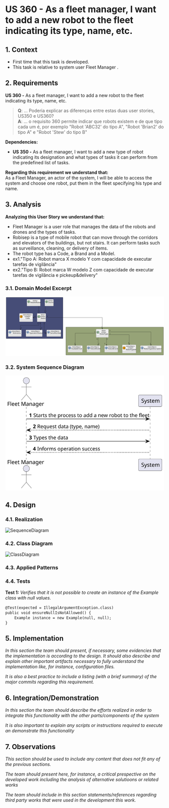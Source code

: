 # US 360 - As a fleet manager, I want to add a new robot to the fleet indicating its type, name, etc.

## 1. Context

* First time that this task is developed.
* This task is relative to system user Fleet Manager .

## 2. Requirements

**US 360 -** As a fleet manager, I want to add a new robot to the fleet indicating its type, name, etc.

> **Q**: ... Poderia explicar as diferenças entre estas duas user stories, US350 e US360? <br>
> **A**: ... o requisito 360 permite indicar que robots existem e de que tipo cada um é, por exemplo "Robot 'ABC32' do tipo A", "Robot 'Brian2' do tipo A" e "Robot 'Stew' do tipo B" <br>


**Dependencies:**
- **US 350 -** As a fleet manager, I want to add a new type of robot indicating its designation and what types of tasks it can perform from the predefined list of tasks.

**Regarding this requirement we understand that:** <br>
As a Fleet Manager, an actor of the system, I will be able to access the system and choose one robot, put them in the fleet specifying his type and name.

## 3. Analysis

**Analyzing this User Story we understand that:**
* Fleet Manager is a user role that manages the data of the robots and drones and the types of tasks.
* Robisep is a type of mobile robot that can move through the corridors and elevators of the buildings, but not stairs. It can perform tasks such as surveillance, cleaning, or delivery of items.
* The robot type has a Code, a Brand and a Model.
* ex1."Tipo A: Robot marca X modelo Y com capacidade de executar tarefas de vigilância"
* ex2."Tipo B: Robot marca W modelo Z com capacidade de executar tarefas de vigilância e pickeup&delivery"


### 3.1. Domain Model Excerpt
![DomainModelExcerpt](Diagrams/DomainModelExcerpt.svg)

### 3.2. System Sequence Diagram
![SystemSequenceDiagram](Diagrams/SystemSequenceDiagram.svg)

## 4. Design

### 4.1. Realization

![SequenceDiagram](Diagrams/SequenceDiagram.svg)

### 4.2. Class Diagram

![ClassDiagram](Diagrams/ClassDiagram.svg)

### 4.3. Applied Patterns

### 4.4. Tests

**Test 1:** *Verifies that it is not possible to create an instance of the Example class with null values.*

```
@Test(expected = IllegalArgumentException.class)
public void ensureNullIsNotAllowed() {
	Example instance = new Example(null, null);
}
````

## 5. Implementation

*In this section the team should present, if necessary, some evidencies that the implementation is according to the design. It should also describe and explain other important artifacts necessary to fully understand the implementation like, for instance, configuration files.*

*It is also a best practice to include a listing (with a brief summary) of the major commits regarding this requirement.*

## 6. Integration/Demonstration

*In this section the team should describe the efforts realized in order to integrate this functionality with the other parts/components of the system*

*It is also important to explain any scripts or instructions required to execute an demonstrate this functionality*

## 7. Observations

*This section should be used to include any content that does not fit any of the previous sections.*

*The team should present here, for instance, a critical prespective on the developed work including the analysis of alternative solutioons or related works*

*The team should include in this section statements/references regarding third party works that were used in the development this work.*
